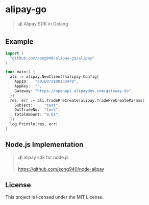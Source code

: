 # alipay-go

> 💰 Alipay SDK in Golang

## Example

```go
import (
  "github.com/song940/alipay-go/alipay"
)

func main() {
  ali := alipay.NewClient(&alipay.Config{
    AppID:   "2016073100133470",
    AppKey:  "",
    Gateway: "https://openapi.alipaydev.com/gateway.do",
  })
  res, err := ali.TradePreCreate(alipay.TradePreCreateParams{
    Subject:     "test",
    OutTradeNo:  "test",
    TotalAmount: "0.01",
  })
  log.Println(res, err)
}
```

## Node.js Implementation

> 💰 alipay sdk for node.js
>
> https://github.com/song940/node-alipay

## License

This project is licensed under the MIT License.